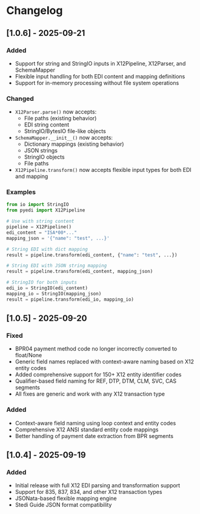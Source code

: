 # Changelog

## [1.0.6] - 2025-09-21

### Added
- Support for string and StringIO inputs in X12Pipeline, X12Parser, and SchemaMapper
- Flexible input handling for both EDI content and mapping definitions
- Support for in-memory processing without file system operations

### Changed
- `X12Parser.parse()` now accepts:
  - File paths (existing behavior)
  - EDI string content
  - StringIO/BytesIO file-like objects
- `SchemaMapper.__init__()` now accepts:
  - Dictionary mappings (existing behavior)
  - JSON strings
  - StringIO objects
  - File paths
- `X12Pipeline.transform()` now accepts flexible input types for both EDI and mapping

### Examples
```python
from io import StringIO
from pyedi import X12Pipeline

# Use with string content
pipeline = X12Pipeline()
edi_content = "ISA*00*..."
mapping_json = '{"name": "test", ...}'

# String EDI with dict mapping
result = pipeline.transform(edi_content, {"name": "test", ...})

# String EDI with JSON string mapping
result = pipeline.transform(edi_content, mapping_json)

# StringIO for both inputs
edi_io = StringIO(edi_content)
mapping_io = StringIO(mapping_json)
result = pipeline.transform(edi_io, mapping_io)
```

## [1.0.5] - 2025-09-20

### Fixed
- BPR04 payment method code no longer incorrectly converted to float/None
- Generic field names replaced with context-aware naming based on X12 entity codes
- Added comprehensive support for 150+ X12 entity identifier codes
- Qualifier-based field naming for REF, DTP, DTM, CLM, SVC, CAS segments
- All fixes are generic and work with any X12 transaction type

### Added
- Context-aware field naming using loop context and entity codes
- Comprehensive X12 ANSI standard entity code mappings
- Better handling of payment date extraction from BPR segments

## [1.0.4] - 2025-09-19

### Added
- Initial release with full X12 EDI parsing and transformation support
- Support for 835, 837, 834, and other X12 transaction types
- JSONata-based flexible mapping engine
- Stedi Guide JSON format compatibility